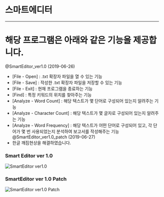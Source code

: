 # 스마트에디터

-----

# 해당 프로그램은 아래와 같은 기능을 제공합니다.
@SmartEditor_ver1.0 (2019-06-26)
- [File - Open] : .txt 확장자 파일을 열 수 있는 기능
- [File - Save] : 작성한 .txt 확장자 파일을 저장할 수 있는 기능
- [File - Exit] : 현재 프로그램을 종료하는 기능
- [Find] : 특정 키워드의 위치를 찾아주는 기능
- [Analyze - Word Count] : 해당 텍스트가 몇 단어로 구성되어 있는지 알려주는 기능
- [Analyze - Character Count] : 해당 텍스트가 몇 글자로 구성되어 있는지 알려주는 기능
- [Analyze - Word Frequency] : 해당 텍스트가 어떤 단어로 구성되어 있고, 각 단어가 몇 번 사용되었는지 분석하여 보고서를 작성해주는 기능
@SmartEditor_ver1.0_patch (2019-06-27)
- 한글 깨짐현상을 해결하였습니다.

### Smart Editor ver 1.0
![SmartEditor ver1.0](https://github.com/DustinYook/Project_SmartEditor/blob/master/image/SmartEditor.gif)

### SmartEditor ver 1.0 Patch
![SmartEditor ver1.0 Patch](https://github.com/DustinYook/Project_SmartEditor/blob/master/image/Patch.gif)
